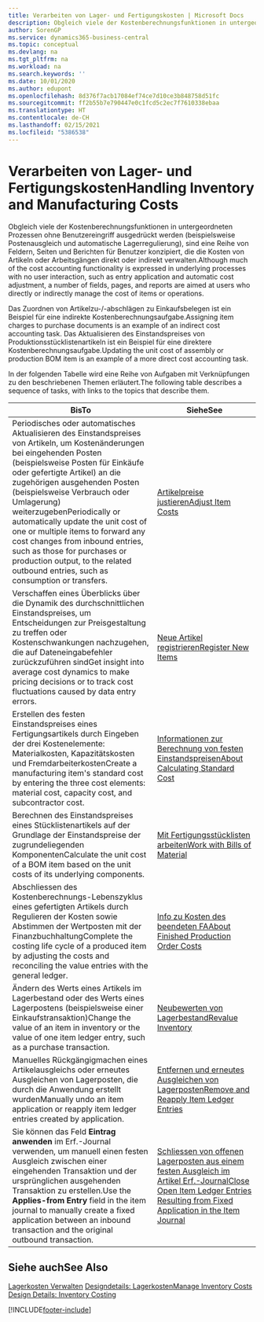 ```yaml
---
title: Verarbeiten von Lager- und Fertigungskosten | Microsoft Docs
description: Obgleich viele der Kostenberechnungsfunktionen in untergeordneten Prozessen ohne Benutzereingriff ausgedrückt werden (beispielsweise Postenausgleich und automatische Lagerregulierung), sind eine Reihe von Feldern, Seiten und Berichten für Benutzer konzipiert, die die Kosten von Artikeln oder Arbeitsgängen direkt oder indirekt verwalten.
author: SorenGP
ms.service: dynamics365-business-central
ms.topic: conceptual
ms.devlang: na
ms.tgt_pltfrm: na
ms.workload: na
ms.search.keywords: ''
ms.date: 10/01/2020
ms.author: edupont
ms.openlocfilehash: 8d376f7acb17084ef74ce7d10ce3b848758d51fc
ms.sourcegitcommit: ff2b55b7e790447e0c1fcd5c2ec7f7610338ebaa
ms.translationtype: HT
ms.contentlocale: de-CH
ms.lasthandoff: 02/15/2021
ms.locfileid: "5386538"
---
```

# <a name="handling-inventory-and-manufacturing-costs"></a><span data-ttu-id="e3b77-103">Verarbeiten von Lager- und Fertigungskosten</span><span class="sxs-lookup"><span data-stu-id="e3b77-103">Handling Inventory and Manufacturing Costs</span></span>
<span data-ttu-id="e3b77-104">Obgleich viele der Kostenberechnungsfunktionen in untergeordneten Prozessen ohne Benutzereingriff ausgedrückt werden (beispielsweise Postenausgleich und automatische Lagerregulierung), sind eine Reihe von Feldern, Seiten und Berichten für Benutzer konzipiert, die die Kosten von Artikeln oder Arbeitsgängen direkt oder indirekt verwalten.</span><span class="sxs-lookup"><span data-stu-id="e3b77-104">Although much of the cost accounting functionality is expressed in underlying processes with no user interaction, such as entry application and automatic cost adjustment, a number of fields, pages, and reports are aimed at users who directly or indirectly manage the cost of items or operations.</span></span>  

 <span data-ttu-id="e3b77-105">Das Zuordnen von Artikelzu-/-abschlägen zu Einkaufsbelegen ist ein Beispiel für eine indirekte Kostenberechnungsaufgabe.</span><span class="sxs-lookup"><span data-stu-id="e3b77-105">Assigning item charges to purchase documents is an example of an indirect cost accounting task.</span></span> <span data-ttu-id="e3b77-106">Das Aktualisieren des Einstandspreises von Produktionsstücklistenartikeln ist ein Beispiel für eine direktere Kostenberechnungsaufgabe.</span><span class="sxs-lookup"><span data-stu-id="e3b77-106">Updating the unit cost of assembly or production BOM item is an example of a more direct cost accounting task.</span></span>  

 <span data-ttu-id="e3b77-107">In der folgenden Tabelle wird eine Reihe von Aufgaben mit Verknüpfungen zu den beschriebenen Themen erläutert.</span><span class="sxs-lookup"><span data-stu-id="e3b77-107">The following table describes a sequence of tasks, with links to the topics that describe them.</span></span>   

|<span data-ttu-id="e3b77-108">**Bis**</span><span class="sxs-lookup"><span data-stu-id="e3b77-108">**To**</span></span>|<span data-ttu-id="e3b77-109">**Siehe**</span><span class="sxs-lookup"><span data-stu-id="e3b77-109">**See**</span></span>|  
|------------|-------------|  
|<span data-ttu-id="e3b77-110">Periodisches oder automatisches Aktualisieren des Einstandspreises von Artikeln, um Kostenänderungen bei eingehenden Posten (beispielsweise Posten für Einkäufe oder gefertigte Artikel) an die zugehörigen ausgehenden Posten (beispielsweise Verbrauch oder Umlagerung) weiterzugeben</span><span class="sxs-lookup"><span data-stu-id="e3b77-110">Periodically or automatically update the unit cost of one or multiple items to forward any cost changes from inbound entries, such as those for purchases or production output, to the related outbound entries, such as consumption or transfers.</span></span>|[<span data-ttu-id="e3b77-111">Artikelpreise justieren</span><span class="sxs-lookup"><span data-stu-id="e3b77-111">Adjust Item Costs</span></span>](inventory-how-adjust-item-costs.md)|  
|<span data-ttu-id="e3b77-112">Verschaffen eines Überblicks über die Dynamik des durchschnittlichen Einstandspreises, um Entscheidungen zur Preisgestaltung zu treffen oder Kostenschwankungen nachzugehen, die auf Dateneingabefehler zurückzuführen sind</span><span class="sxs-lookup"><span data-stu-id="e3b77-112">Get insight into average cost dynamics to make pricing decisions or to track cost fluctuations caused by data entry errors.</span></span>|[<span data-ttu-id="e3b77-113">Neue Artikel registrieren</span><span class="sxs-lookup"><span data-stu-id="e3b77-113">Register New Items</span></span>](inventory-how-register-new-items.md)|  
|<span data-ttu-id="e3b77-114">Erstellen des festen Einstandspreises eines Fertigungsartikels durch Eingeben der drei Kostenelemente: Materialkosten, Kapazitätskosten und Fremdarbeiterkosten</span><span class="sxs-lookup"><span data-stu-id="e3b77-114">Create a manufacturing item's standard cost by entering the three cost elements: material cost, capacity cost, and subcontractor cost.</span></span>|[<span data-ttu-id="e3b77-115">Informationen zur Berechnung von festen Einstandspreisen</span><span class="sxs-lookup"><span data-stu-id="e3b77-115">About Calculating Standard Cost</span></span>](finance-about-calculating-standard-cost.md)|  
|<span data-ttu-id="e3b77-116">Berechnen des Einstandspreises eines Stücklistenartikels auf der Grundlage der Einstandspreise der zugrundeliegenden Komponenten</span><span class="sxs-lookup"><span data-stu-id="e3b77-116">Calculate the unit cost of a BOM item based on the unit costs of its underlying components.</span></span>|[<span data-ttu-id="e3b77-117">Mit Fertigungsstücklisten arbeiten</span><span class="sxs-lookup"><span data-stu-id="e3b77-117">Work with Bills of Material</span></span>](inventory-how-work-BOMs.md)|  
|<span data-ttu-id="e3b77-118">Abschliessen des Kostenberechnungs-Lebenszyklus eines gefertigten Artikels durch Regulieren der Kosten sowie Abstimmen der Wertposten mit der Finanzbuchhaltung</span><span class="sxs-lookup"><span data-stu-id="e3b77-118">Complete the costing life cycle of a produced item by adjusting the costs and reconciling the value entries with the general ledger.</span></span>|[<span data-ttu-id="e3b77-119">Info zu Kosten des beendeten FA</span><span class="sxs-lookup"><span data-stu-id="e3b77-119">About Finished Production Order Costs</span></span>](finance-about-finished-production-order-costs.md)|  
|<span data-ttu-id="e3b77-120">Ändern des Werts eines Artikels im Lagerbestand oder des Werts eines Lagerpostens (beispielsweise einer Einkaufstransaktion)</span><span class="sxs-lookup"><span data-stu-id="e3b77-120">Change the value of an item in inventory or the value of one item ledger entry, such as a purchase transaction.</span></span>|[<span data-ttu-id="e3b77-121">Neubewerten von Lagerbestand</span><span class="sxs-lookup"><span data-stu-id="e3b77-121">Revalue Inventory</span></span>](inventory-how-revalue-inventory.md)|
|<span data-ttu-id="e3b77-122">Manuelles Rückgängigmachen eines Artikelausgleichs oder erneutes Ausgleichen von Lagerposten, die durch die Anwendung erstellt wurden</span><span class="sxs-lookup"><span data-stu-id="e3b77-122">Manually undo an item application or reapply item ledger entries created by application.</span></span>|[<span data-ttu-id="e3b77-123">Entfernen und erneutes Ausgleichen von Lagerposten</span><span class="sxs-lookup"><span data-stu-id="e3b77-123">Remove and Reapply Item Ledger Entries</span></span>](finance-how-to-remove-and-reapply-item-entries.md)|  
|<span data-ttu-id="e3b77-124">Sie können das Feld **Eintrag anwenden** im Erf.-Journal verwenden, um manuell einen festen Ausgleich zwischen einer eingehenden Transaktion und der ursprünglichen ausgehenden Transaktion zu erstellen.</span><span class="sxs-lookup"><span data-stu-id="e3b77-124">Use the **Applies-from Entry** field in the item journal to manually create a fixed application between an inbound transaction and the original outbound transaction.</span></span>|[<span data-ttu-id="e3b77-125">Schliessen von offenen Lagerposten aus einem festen Ausgleich im Artikel Erf.-Journal</span><span class="sxs-lookup"><span data-stu-id="e3b77-125">Close Open Item Ledger Entries Resulting from Fixed Application in the Item Journal</span></span>](finance-how-to-close-open-item-ledger-entries-resulting-from-fixed-application-in-the-item-journal.md)|  

## <a name="see-also"></a><span data-ttu-id="e3b77-126">Siehe auch</span><span class="sxs-lookup"><span data-stu-id="e3b77-126">See Also</span></span>  
<span data-ttu-id="e3b77-127">[Lagerkosten Verwalten](finance-manage-inventory-costs.md)
[Designdetails: Lagerkosten](design-details-inventory-costing.md)</span><span class="sxs-lookup"><span data-stu-id="e3b77-127">[Manage Inventory Costs](finance-manage-inventory-costs.md)
[Design Details: Inventory Costing](design-details-inventory-costing.md)</span></span>


[!INCLUDE[footer-include](includes/footer-banner.md)]
